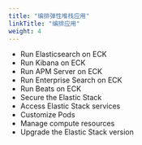```yaml
---
title: "编排弹性堆栈应用"
linkTitle: "编排应用"
weight: 4
---
```


- Run Elasticsearch on ECK
- Run Kibana on ECK
- Run APM Server on ECK
- Run Enterprise Search on ECK
- Run Beats on ECK
- Secure the Elastic Stack
- Access Elastic Stack services
- Customize Pods
- Manage compute resources
- Upgrade the Elastic Stack version
